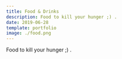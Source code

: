 ```yaml
---
title: Food & Drinks
description: Food to kill your hunger ;) .
date: 2019-06-28
template: portfolio
image: ./food.png
---
```


Food to kill your hunger ;) .
